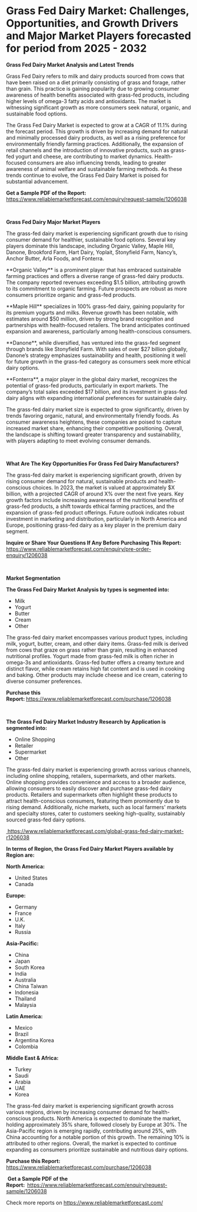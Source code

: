 <p><h1>Grass Fed Dairy Market: Challenges, Opportunities, and Growth Drivers and Major Market Players forecasted for period from 2025 - 2032</h1></p><p><strong>Grass Fed Dairy Market Analysis and Latest Trends</strong></p>
<p><p>Grass Fed Dairy refers to milk and dairy products sourced from cows that have been raised on a diet primarily consisting of grass and forage, rather than grain. This practice is gaining popularity due to growing consumer awareness of health benefits associated with grass-fed products, including higher levels of omega-3 fatty acids and antioxidants. The market is witnessing significant growth as more consumers seek natural, organic, and sustainable food options.</p><p>The Grass Fed Dairy Market is expected to grow at a CAGR of 11.1% during the forecast period. This growth is driven by increasing demand for natural and minimally processed dairy products, as well as a rising preference for environmentally friendly farming practices. Additionally, the expansion of retail channels and the introduction of innovative products, such as grass-fed yogurt and cheese, are contributing to market dynamics. Health-focused consumers are also influencing trends, leading to greater awareness of animal welfare and sustainable farming methods. As these trends continue to evolve, the Grass Fed Dairy Market is poised for substantial advancement.</p></p>
<p><strong>Get a Sample PDF of the Report:&nbsp;</strong> <a href="https://www.reliablemarketforecast.com/enquiry/request-sample/1206038?utm_campaign=3282&utm_medium=2&utm_source=Github&utm_content=ia&utm_term=07042025&utm_id=grass-fed-dairy">https://www.reliablemarketforecast.com/enquiry/request-sample/1206038</a></p>
<p>&nbsp;</p>
<p><strong>Grass Fed Dairy Major Market Players</strong></p>
<p><p>The grass-fed dairy market is experiencing significant growth due to rising consumer demand for healthier, sustainable food options. Several key players dominate this landscape, including Organic Valley, Maple Hill, Danone, Brookford Farm, Hart Dairy, Yoplait, Stonyfield Farm, Nancy’s, Anchor Butter, Arla Foods, and Fonterra.</p><p>**Organic Valley** is a prominent player that has embraced sustainable farming practices and offers a diverse range of grass-fed dairy products. The company reported revenues exceeding $1.5 billion, attributing growth to its commitment to organic farming. Future prospects are robust as more consumers prioritize organic and grass-fed products.</p><p>**Maple Hill** specializes in 100% grass-fed dairy, gaining popularity for its premium yogurts and milks. Revenue growth has been notable, with estimates around $50 million, driven by strong brand recognition and partnerships with health-focused retailers. The brand anticipates continued expansion and awareness, particularly among health-conscious consumers.</p><p>**Danone**, while diversified, has ventured into the grass-fed segment through brands like Stonyfield Farm. With sales of over $27 billion globally, Danone’s strategy emphasizes sustainability and health, positioning it well for future growth in the grass-fed category as consumers seek more ethical dairy options.</p><p>**Fonterra**, a major player in the global dairy market, recognizes the potential of grass-fed products, particularly in export markets. The company’s total sales exceeded $17 billion, and its investment in grass-fed dairy aligns with expanding international preferences for sustainable dairy.</p><p>The grass-fed dairy market size is expected to grow significantly, driven by trends favoring organic, natural, and environmentally friendly foods. As consumer awareness heightens, these companies are poised to capture increased market share, enhancing their competitive positioning. Overall, the landscape is shifting toward greater transparency and sustainability, with players adapting to meet evolving consumer demands.</p></p>
<p>&nbsp;</p>
<p><strong>What Are The Key Opportunities For Grass Fed Dairy Manufacturers?</strong></p>
<p><p>The grass-fed dairy market is experiencing significant growth, driven by rising consumer demand for natural, sustainable products and health-conscious choices. In 2023, the market is valued at approximately $X billion, with a projected CAGR of around X% over the next five years. Key growth factors include increasing awareness of the nutritional benefits of grass-fed products, a shift towards ethical farming practices, and the expansion of grass-fed product offerings. Future outlook indicates robust investment in marketing and distribution, particularly in North America and Europe, positioning grass-fed dairy as a key player in the premium dairy segment.</p></p>
<p><strong>Inquire or Share Your Questions If Any Before Purchasing This Report:</strong> <a href="https://www.reliablemarketforecast.com/enquiry/pre-order-enquiry/1206038?utm_campaign=3282&utm_medium=2&utm_source=Github&utm_content=ia&utm_term=07042025&utm_id=grass-fed-dairy">https://www.reliablemarketforecast.com/enquiry/pre-order-enquiry/1206038</a></p>
<p>&nbsp;</p>
<p><strong>Market Segmentation</strong></p>
<p><strong>The Grass Fed Dairy Market Analysis by types is segmented into:</strong></p>
<p><ul><li>Milk</li><li>Yogurt</li><li>Butter</li><li>Cream</li><li>Other</li></ul></p>
<p><p>The grass-fed dairy market encompasses various product types, including milk, yogurt, butter, cream, and other dairy items. Grass-fed milk is derived from cows that graze on grass rather than grain, resulting in enhanced nutritional profiles. Yogurt made from grass-fed milk is often richer in omega-3s and antioxidants. Grass-fed butter offers a creamy texture and distinct flavor, while cream retains high fat content and is used in cooking and baking. Other products may include cheese and ice cream, catering to diverse consumer preferences.</p></p>
<p><strong>Purchase this Report:&nbsp;</strong><a href="https://www.reliablemarketforecast.com/purchase/1206038?utm_campaign=3282&utm_medium=2&utm_source=Github&utm_content=ia&utm_term=07042025&utm_id=grass-fed-dairy">https://www.reliablemarketforecast.com/purchase/1206038</a></p>
<p>&nbsp;</p>
<p><strong>The Grass Fed Dairy Market Industry Research by Application is segmented into:</strong></p>
<p><ul><li>Online Shopping</li><li>Retailer</li><li>Supermarket</li><li>Other</li></ul></p>
<p><p>The grass-fed dairy market is experiencing growth across various channels, including online shopping, retailers, supermarkets, and other markets. Online shopping provides convenience and access to a broader audience, allowing consumers to easily discover and purchase grass-fed dairy products. Retailers and supermarkets often highlight these products to attract health-conscious consumers, featuring them prominently due to rising demand. Additionally, niche markets, such as local farmers' markets and specialty stores, cater to customers seeking high-quality, sustainably sourced grass-fed dairy options.</p></p>
<p><a href="https://www.reliablemarketforecast.com/global-grass-fed-dairy-market-r1206038?utm_campaign=3282&utm_medium=2&utm_source=Github&utm_content=ia&utm_term=07042025&utm_id=grass-fed-dairy">&nbsp;https://www.reliablemarketforecast.com/global-grass-fed-dairy-market-r1206038</a></p>
<p><strong>In terms of Region, the Grass Fed Dairy Market Players available by Region are:</strong></p>
<p>
    <p> <strong> North America: </strong>
        <ul>
            <li>United States</li>
            <li>Canada</li>
        </ul>
        </p> 
    <p> <strong> Europe: </strong>
        <ul>
            <li>Germany</li>
            <li>France</li>
            <li>U.K.</li>
            <li>Italy</li>
            <li>Russia</li>
        </ul>
        </p> 
    <p> <strong> Asia-Pacific: </strong>
        <ul>
            <li>China</li>
            <li>Japan</li>
            <li>South Korea</li>
            <li>India</li>
            <li>Australia</li>
            <li>China Taiwan</li>
            <li>Indonesia</li>
            <li>Thailand</li>
            <li>Malaysia</li>
        </ul>
        </p> 
    <p> <strong> Latin America: </strong>
        <ul>
            <li>Mexico</li>
            <li>Brazil</li>
            <li>Argentina Korea</li>
            <li>Colombia</li>
        </ul>
        </p> 
    <p> <strong> Middle East & Africa: </strong>
        <ul>
            <li>Turkey</li>
            <li>Saudi</li>
            <li>Arabia</li>
            <li>UAE</li>
            <li>Korea</li>
        </ul>
    </p>
    </p>
<p><p>The grass-fed dairy market is experiencing significant growth across various regions, driven by increasing consumer demand for health-conscious products. North America is expected to dominate the market, holding approximately 35% share, followed closely by Europe at 30%. The Asia-Pacific region is emerging rapidly, contributing around 25%, with China accounting for a notable portion of this growth. The remaining 10% is attributed to other regions. Overall, the market is expected to continue expanding as consumers prioritize sustainable and nutritious dairy options.</p></p>
<p><strong>Purchase this Report: </strong><a href="https://www.reliablemarketforecast.com/purchase/1206038?utm_campaign=3282&utm_medium=2&utm_source=Github&utm_content=ia&utm_term=07042025&utm_id=grass-fed-dairy">https://www.reliablemarketforecast.com/purchase/1206038</a></p>
<p>&nbsp;<strong>Get a Sample PDF of the Report:&nbsp;&nbsp;</strong><a href="https://www.reliablemarketforecast.com/enquiry/request-sample/1206038?utm_campaign=3282&utm_medium=2&utm_source=Github&utm_content=ia&utm_term=07042025&utm_id=grass-fed-dairy">https://www.reliablemarketforecast.com/enquiry/request-sample/1206038</a></p>
<p><strong></strong></p>
<p>Check more reports on <a href="https://www.reliablemarketforecast.com/?utm_campaign=3282&utm_medium=2&utm_source=Github&utm_content=ia&utm_term=07042025&utm_id=grass-fed-dairy">https://www.reliablemarketforecast.com/</a></p>